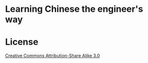 Learning Chinese the engineer's way
===================================


# License
[Creative Commons Attribution-Share Alike 3.0](http://creativecommons.org/licenses/by-sa/3.0/)
